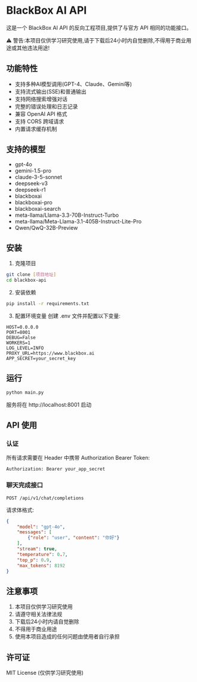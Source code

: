 # BlackBox AI API

这是一个 BlackBox AI API 的反向工程项目,提供了与官方 API 相同的功能接口。

⚠️ 警告:本项目仅供学习研究使用,请于下载后24小时内自觉删除,不得用于商业用途或其他违法用途!

## 功能特性

- 支持多种AI模型调用(GPT-4、Claude、Gemini等)
- 支持流式输出(SSE)和普通输出
- 支持网络搜索增强对话
- 完整的错误处理和日志记录
- 兼容 OpenAI API 格式
- 支持 CORS 跨域请求
- 内置请求缓存机制

## 支持的模型

- gpt-4o
- gemini-1.5-pro  
- claude-3-5-sonnet
- deepseek-v3
- deepseek-r1
- blackboxai
- blackboxai-pro
- blackboxai-search
- meta-llama/Llama-3.3-70B-Instruct-Turbo
- meta-llama/Meta-Llama-3.1-405B-Instruct-Lite-Pro
- Qwen/QwQ-32B-Preview

## 安装

1. 克隆项目
```bash
git clone [项目地址]
cd blackbox-api
```

2. 安装依赖
```bash
pip install -r requirements.txt
```

3. 配置环境变量
创建 .env 文件并配置以下变量:
```
HOST=0.0.0.0
PORT=8001
DEBUG=False
WORKERS=1
LOG_LEVEL=INFO
PROXY_URL=https://www.blackbox.ai
APP_SECRET=your_secret_key
```

## 运行

```bash
python main.py
```

服务将在 http://localhost:8001 启动

## API 使用

### 认证
所有请求需要在 Header 中携带 Authorization Bearer Token:
```
Authorization: Bearer your_app_secret
```

### 聊天完成接口
```
POST /api/v1/chat/completions
```

请求体格式:
```json
{
    "model": "gpt-4o",
    "messages": [
        {"role": "user", "content": "你好"}
    ],
    "stream": true,
    "temperature": 0.7,
    "top_p": 0.9,
    "max_tokens": 8192
}
```

## 注意事项

1. 本项目仅供学习研究使用
2. 请遵守相关法律法规
3. 下载后24小时内请自觉删除
4. 不得用于商业用途
5. 使用本项目造成的任何问题由使用者自行承担

## 许可证

MIT License (仅供学习研究使用)
